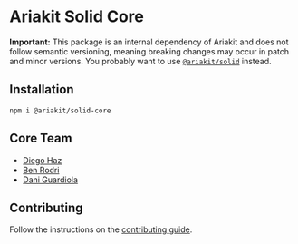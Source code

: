# Ariakit Solid Core

**Important:** This package is an internal dependency of Ariakit and does not follow semantic versioning, meaning breaking changes may occur in patch and minor versions. You probably want to use [`@ariakit/solid`](https://npmjs.org/package/@ariakit/solid) instead.

## Installation

```
npm i @ariakit/solid-core
```

## Core Team

- [Diego Haz](https://bsky.app/profile/haz.dev)
- [Ben Rodri](https://bsky.app/profile/ben.ariakit.org)
- [Dani Guardiola](https://bsky.app/profile/dio.la)

## Contributing

Follow the instructions on the [contributing guide](https://github.com/ariakit/ariakit/blob/main/contributing.md).
